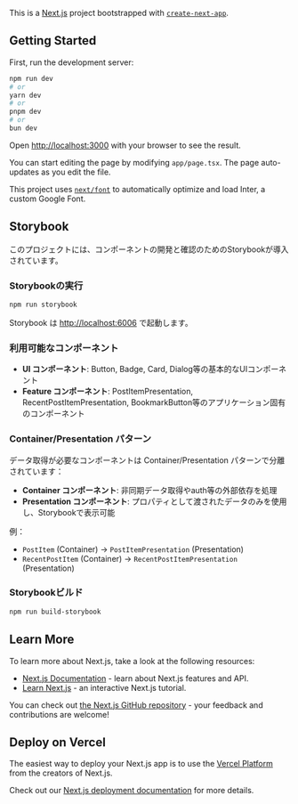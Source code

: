 This is a [Next.js](https://nextjs.org/) project bootstrapped with [`create-next-app`](https://github.com/vercel/next.js/tree/canary/packages/create-next-app).

## Getting Started

First, run the development server:

```bash
npm run dev
# or
yarn dev
# or
pnpm dev
# or
bun dev
```

Open [http://localhost:3000](http://localhost:3000) with your browser to see the result.

You can start editing the page by modifying `app/page.tsx`. The page auto-updates as you edit the file.

This project uses [`next/font`](https://nextjs.org/docs/basic-features/font-optimization) to automatically optimize and load Inter, a custom Google Font.

## Storybook

このプロジェクトには、コンポーネントの開発と確認のためのStorybookが導入されています。

### Storybookの実行

```bash
npm run storybook
```

Storybook は [http://localhost:6006](http://localhost:6006) で起動します。

### 利用可能なコンポーネント

- **UI コンポーネント**: Button, Badge, Card, Dialog等の基本的なUIコンポーネント
- **Feature コンポーネント**: PostItemPresentation, RecentPostItemPresentation, BookmarkButton等のアプリケーション固有のコンポーネント

### Container/Presentation パターン

データ取得が必要なコンポーネントは Container/Presentation パターンで分離されています：

- **Container コンポーネント**: 非同期データ取得やauth等の外部依存を処理
- **Presentation コンポーネント**: プロパティとして渡されたデータのみを使用し、Storybookで表示可能

例：
- `PostItem` (Container) → `PostItemPresentation` (Presentation)
- `RecentPostItem` (Container) → `RecentPostItemPresentation` (Presentation)

### Storybookビルド

```bash
npm run build-storybook
```

## Learn More

To learn more about Next.js, take a look at the following resources:

- [Next.js Documentation](https://nextjs.org/docs) - learn about Next.js features and API.
- [Learn Next.js](https://nextjs.org/learn) - an interactive Next.js tutorial.

You can check out [the Next.js GitHub repository](https://github.com/vercel/next.js/) - your feedback and contributions are welcome!

## Deploy on Vercel

The easiest way to deploy your Next.js app is to use the [Vercel Platform](https://vercel.com/new?utm_medium=default-template&filter=next.js&utm_source=create-next-app&utm_campaign=create-next-app-readme) from the creators of Next.js.

Check out our [Next.js deployment documentation](https://nextjs.org/docs/deployment) for more details.
